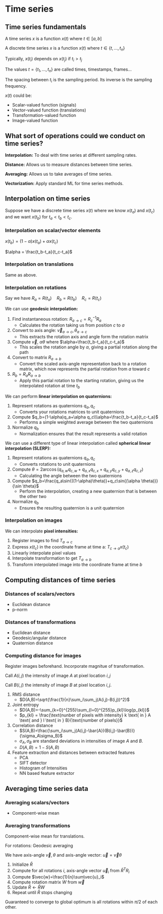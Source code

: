 # Time series

## Time series fundamentals

A time series $x$ is a function $x(t)$ where $t \in [a, b]$

A discrete time series $x$ is a function $x(t)$ where $t \in \{t, \dots, t_n\}$

Typically, $x(t_i)$ depends on $x(t_j)$ if $t_i > t_j$

The values $t=\{t_1, \dots, t_n\}$ are called times, timestamps, frames...

The spacing between $t_i$ is the sampling period. Its inverse is the sampling frequency.

$x(t)$ could be:

- Scalar-valued function (signals)
- Vector-valued function (translations)
- Transformation-valued function
- Image-valued function

## What sort of operations could we conduct on time series?

**Interpolation:** To deal with time series at different sampling rates.

**Distance:** Allows us to measure distances between time series.

**Averaging:** Allows us to take averages of time series.

**Vectorization:** Apply standard ML for time series methods.

## Interpolation on time series

Suppose we have a discrete time series $x(t)$ where we know $x(t_a)$ and $x(t_c)$ and we want $x(t_b)$ for $t_a \lt t_b \lt t_c$.

### Interpolation on scalar/vector elements

$x(t_b)=(1-\alpha)x(t_a)+ \alpha x(t_c)$

$\alpha = \frac{t_b-t_a}{t_c-t_a}$

### Interpolation on translations

Same as above.

### Interpolation on rotations

Say we have $R_a=R(t_a) \quad R_b=R(t_b) \quad R_c=R(t_c)$

We can use **geodesic interpolation:**

1. Find instantaneous rotation: $R_{a \rightarrow c}=R_c^{-1}R_a$
      * Calculates the rotation taking us from position $c$ to $a$
2. Convert to axis angle: $\vec{v}_{a \rightarrow c}, \theta_{a \rightarrow c}$
      * This extracts the rotation axis and angle form the rotation matrix
3. Compute $\vec{v}$, $\alpha\theta$ where $\alpha=\frac{t_b-t_a}{t_c-t_a}$
      * This scales the rotation angle by $\alpha$, giving a partial rotation along the path
4. Convert to matrix $R_{a \rightarrow b}$
      * Convert the scaled axis-angle representation back to a rotation matrix, which now represents the partial rotation from $a$ toward $c$
5. $R_b=R_aR_{a \rightarrow b}$
      * Apply this partial rotation to the starting rotation, giving us the interpolated rotation at time $t_b$

We can perform **linear interpolation on quaternions:**

1. Represent rotations as quaternions $q_a, q_c$
      * Converts your rotations matrices to unit quaternions
2. Compute $q_b=(1-\alpha)q_a+\alpha q_c\\\alpha=\frac{t_b-t_a}{t_c-t_a}$
      * Performs a simple weighted average between the two quaternions
3. Normalize $q_b$
      * Normalization ensures that the result represents a valid rotation

We can use a different type of linear interpolation called **spherical linear interpolation (SLERP):**

1. Represent rotations as quaternions $q_a, q_c$
      * Converts rotations to unit quaternions
2. Compute $\theta=2\arccos{(q_{a,w}q_{c,w}+q_{a,x}q_{c,x}+q_{a,y}q_{c,y}+q_{a,z}q_{c,z})}$
      * Calculating the angle between the two quaternions
3. Compute $q_b=\frac{q_a\sin{((1-\alpha)\theta)}+q_c\sin{(\alpha \theta)}}{\sin \theta}$
      * Perform the interpolation, creating a new quaternion that is between the other two
4. Normalize $q_b$
      * Ensures the resulting quaternion is a unit quaternion

### Interpolation on images

We can interpolate **pixel intensities:**

1. Register images to find $T_{a \rightarrow c}$
2. Express $x(t_c)$ in the coordinate frame at time a: $T_{c \rightarrow a}x(t_c)$
3. Linearly interpolate pixel values
4. Interpolate transformation to get $T_{a \rightarrow b}$
5. Transform interpolated image into the coordinate frame at time $b$

## Computing distances of time series

### Distances of scalars/vectors

* Euclidean distance
* p-norm

### Distances of transformations

* Euclidean distance
* Geodesic/angular distance
* Quaternion distance

### Computing distance for images

Register images beforehand. Incorporate magnitue of transformation.

Call $A(i,j)$ the intensity of image $A$ at pixel location $i,j$

Call $B(i,j)$ the intensity of image $B$ at pixel location $i,j$.

1. RMS distance
      * $D(A,B)=\sqrt{\frac{1}{n}\sum_i\sum_j(A(i,j)-B(i,j))^2}$
2. Joint entropy
      * $D(A,B)=-\sum_{k=0}^{255}\sum_{l=0}^{255}p_{kl}\log{p_{kl}}$
      * $p_{kl} = \frac{\text{nunber of pixels with intensity} k \text{ in } A \text{ and } l \text{ in } B}{\text{number of pixels}}$
3. Correlation distance
      * $S(A,B)=\frac{\sum_i\sum_j(A(i,j)-\bar{A})(B(i,j)-\bar{B})}{\sigma_A\sigma_B}$
      * $\sigma_A, \sigma_B$ are standard deviations in intensities of image $A$ and $B$.
      * $D(A,B)=1-S(A,B)$
4. Feature extraction and distances between extracted features
      * PCA
      * SIFT detector
      * Histogram of Intensities
      * NN based feature extractor

## Averaging time series data

### Averaging scalars/vectors

* Component-wise mean

### Averaging transformations

Component-wise mean for translations.

For rotations: Geodesic averaging

We have axis-angle $\vec{v}, \theta$ and axis-angle vector: $\vec{u}=\vec{v}\theta$

1. Initialize $\bar{R}$
2. Compute for all rotations $i$, axis-angle vector $\vec{u}_i$ from $\bar{R}^TR_i$
3. Compute $\vec{w}=\frac{1}{n}\sum\vec{u}_i$
4. Compute rotation matrix $W$ from $\vec{w}$
5. Update $\bar{R} \leftarrow \bar{R}W$
6. Repeat until $\bar{R}$ stops changing

Guaranteed to converge to global optimum is all rotations within $\pi/2$ of each other.